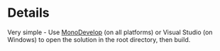 # Details #

Very simple -
Use [MonoDevelop](http://www.monodevelop.com) (on all platforms) or Visual Studio (on Windows) to open the solution in the root directory, then build.